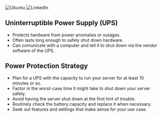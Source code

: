 ![Ubuntu](https://img.shields.io/badge/Ubuntu-E95420?style=for-the-badge&logo=ubuntu&logoColor=white)
![LinkedIn](https://img.shields.io/badge/linkedin-%230077B5.svg?style=for-the-badge&logo=linkedin&logoColor=white)

## Uninterruptible Power Supply (UPS)
- Protects hardware from power anomalies or outages.
- Often lasts long enough to safely shut down hardware.
- Can comunicate with a computer and tell it to shut down via the vendor software of the UPS.

## Power Protection Strategy
- Plan for a UPS with the capacity to run your server for at least 10 minutes or so.
- Factor in the worst-case time it might take to shut down your server safely.
- Avoid having the server shut down at the first hint of trouble.
- Routinely check the battery capacity and replace it when necessary.
- Seek out features and settings that make sense for your use case.
